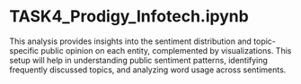 # TASK4_Prodigy_Infotech.ipynb
This analysis provides insights into the sentiment distribution and topic-specific public opinion on each entity, complemented by visualizations. This setup will help in understanding public sentiment patterns, identifying frequently discussed topics, and analyzing word usage across sentiments. 
